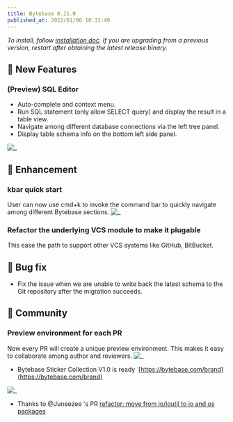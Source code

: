 ```yaml
---
title: Bytebase 0.11.0
published_at: 2022/01/06 10:31:49
---
```


_To install, follow [installation doc](/docs/get-started/install/overview). If you are upgrading from a previous version, restart after obtaining the latest release binary._

## 🚀 New Features

### (Preview) SQL Editor

- Auto-complete and context menu.
- Run SQL statement (only allow SELECT query) and display the result in a table view.
- Navigate among different database connections via the left tree panel.
- Display table schema info on the bottom left side panel.

![_](/content/changelog/0.11.0/sql-editor.gif)

## 🎄 Enhancement

### kbar quick start

User can now use cmd+k to invoke the command bar to quickly navigate among different Bytebase sections.
![_](/content/changelog/0.11.0/quickstart.webp)

### Refactor the underlying VCS module to make it plugable

This ease the path to support other VCS systems like GitHub, BitBucket.

## 🐞 Bug fix

- Fix the issue when we are unable to write back the latest schema to the Git repository after the migration succeeds.

## 🎠 Community

### Preview environment for each PR

Now every PR will create a unique preview environment. This makes it easy to collaborate among author and reviewers.
![_](/content/changelog/0.11.0/render-preview.webp)

- Bytebase Sticker Collection V1.0 is ready  [https://bytebase.com/brand](https://bytebase.com/brand)

![_](/content/changelog/0.11.0/lgtm.gif)

- Thanks to @Juneezee 's PR [refactor: move from io/ioutil to io and os packages](https://github.com/bytebase/bytebase/pull/264)
